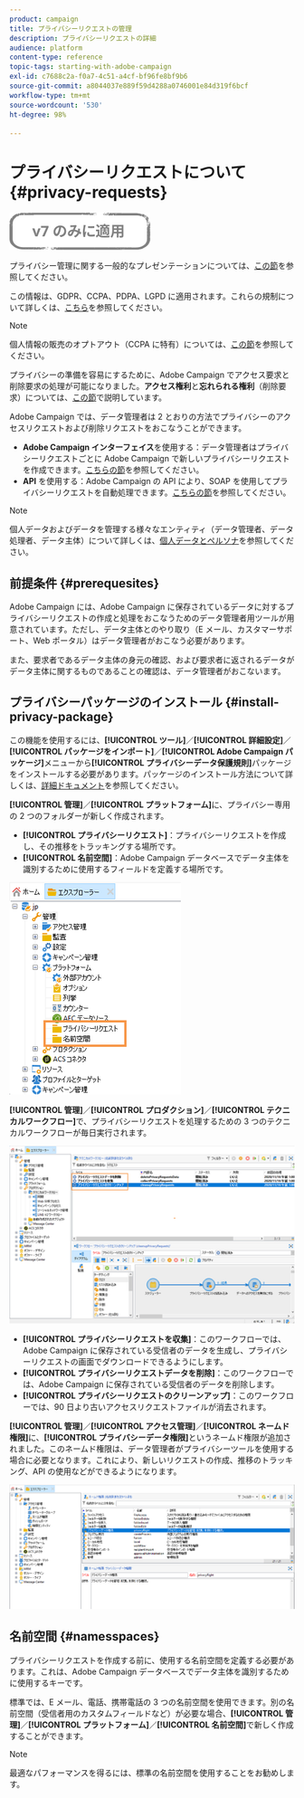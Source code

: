 ```yaml
---
product: campaign
title: プライバシーリクエストの管理
description: プライバシーリクエストの詳細
audience: platform
content-type: reference
topic-tags: starting-with-adobe-campaign
exl-id: c7688c2a-f0a7-4c51-a4cf-bf96fe8bf9b6
source-git-commit: a8044037e889f59d4288a0746001e84d319f6bcf
workflow-type: tm+mt
source-wordcount: '530'
ht-degree: 98%

---
```


# プライバシーリクエストについて {#privacy-requests}

![](../../assets/v7-only.svg)

プライバシー管理に関する一般的なプレゼンテーションについては、[この節](privacy-management.md)を参照してください。

この情報は、GDPR、CCPA、PDPA、LGPD に適用されます。これらの規制について詳しくは、[こちら](privacy-management.md#privacy-management-regulations)を参照してください。

>[!NOTE]
>
>個人情報の販売のオプトアウト（CCPA に特有）については、[この節](#sale-of-personal-information-ccpa)を参照してください。

<!--Installation procedures described in this document are applicable starting Campaign Classic 18.4 (build 8931+). If you are running on a previous version, refer to this [technote](https://helpx.adobe.com/campaign/kb/how-to-install-gdpr-package-on-legacy-versions.html).-->

プライバシーの準備を容易にするために、Adobe Campaign でアクセス要求と削除要求の処理が可能になりました。**アクセス権利**&#x200B;と&#x200B;**忘れられる権利**（削除要求）については、[この節](privacy-management.md#right-access-forgotten)で説明しています。

Adobe Campaign では、データ管理者は 2 とおりの方法でプライバシーのアクセスリクエストおよび削除リクエストをおこなうことができます。

* **Adobe Campaign インターフェイス**&#x200B;を使用する：データ管理者はプライバシーリクエストごとに Adobe Campaign で新しいプライバシーリクエストを作成できます。[こちらの節](privacy-requests-ui.md)を参照してください。
* **API** を使用する：Adobe Campaign の API により、SOAP を使用してプライバシーリクエストを自動処理できます。[こちらの節](privacy-requests-api.md)を参照してください。

>[!NOTE]
>
>個人データおよびデータを管理する様々なエンティティ（データ管理者、データ処理者、データ主体）について詳しくは、[個人データとペルソナ](privacy-and-recommendations.md#personal-data)を参照してください。

## 前提条件 {#prerequesites}

Adobe Campaign には、Adobe Campaign に保存されているデータに対するプライバシーリクエストの作成と処理をおこなうためのデータ管理者用ツールが用意されています。ただし、データ主体とのやり取り（E メール、カスタマーサポート、Web ポータル）はデータ管理者がおこなう必要があります。

また、要求者であるデータ主体の身元の確認、および要求者に返されるデータがデータ主体に関するものであることの確認は、データ管理者がおこないます。

## プライバシーパッケージのインストール {#install-privacy-package}

この機能を使用するには、**[!UICONTROL ツール]**／**[!UICONTROL 詳細設定]**／**[!UICONTROL パッケージをインポート]**／**[!UICONTROL Adobe Campaign パッケージ]**&#x200B;メニューから&#x200B;**[!UICONTROL プライバシーデータ保護規則]**&#x200B;パッケージをインストールする必要があります。パッケージのインストール方法について詳しくは、[詳細ドキュメント](../../installation/using/installing-campaign-standard-packages.md)を参照してください。

**[!UICONTROL 管理]**／**[!UICONTROL プラットフォーム]**&#x200B;に、プライバシー専用の 2 つのフォルダーが新しく作成されます。

* **[!UICONTROL プライバシーリクエスト]**：プライバシーリクエストを作成し、その推移をトラッキングする場所です。
* **[!UICONTROL 名前空間]**：Adobe Campaign データベースでデータ主体を識別するために使用するフィールドを定義する場所です。

![](assets/privacy-folders.png)

**[!UICONTROL 管理]**／**[!UICONTROL プロダクション]**／**[!UICONTROL テクニカルワークフロー]**&#x200B;で、プライバシーリクエストを処理するための 3 つのテクニカルワークフローが毎日実行されます。

![](assets/privacy-workflows.png)

* **[!UICONTROL プライバシーリクエストを収集]**：このワークフローでは、Adobe Campaign に保存されている受信者のデータを生成し、プライバシーリクエストの画面でダウンロードできるようにします。
* **[!UICONTROL プライバシーリクエストデータを削除]**：このワークフローでは、Adobe Campaign に保存されている受信者のデータを削除します。
* **[!UICONTROL プライバシーリクエストのクリーンアップ]**：このワークフローでは、90 日より古いアクセスリクエストファイルが消去されます。

**[!UICONTROL 管理]**／**[!UICONTROL アクセス管理]**／**[!UICONTROL ネームド権限]**&#x200B;に、**[!UICONTROL プライバシーデータ権限]**&#x200B;というネームド権限が追加されました。このネームド権限は、データ管理者がプライバシーツールを使用する場合に必要となります。これにより、新しいリクエストの作成、推移のトラッキング、API の使用などができるようになります。

![](assets/privacy-right.png)

## 名前空間 {#namesspaces}

プライバシーリクエストを作成する前に、使用する名前空間を定義する必要があります。これは、Adobe Campaign データベースでデータ主体を識別するために使用するキーです。

標準では、E メール、電話、携帯電話の 3 つの名前空間を使用できます。別の名前空間（受信者用のカスタムフィールドなど）が必要な場合、**[!UICONTROL 管理]**／**[!UICONTROL プラットフォーム]**／**[!UICONTROL 名前空間]**&#x200B;で新しく作成することができます。

>[!NOTE]
>
>最適なパフォーマンスを得るには、標準の名前空間を使用することをお勧めします。
